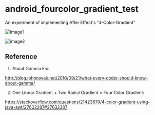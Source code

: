 # android_fourcolor_gradient_test

An experiment of implementing After Effect's "4-Color-Gradient"

![image1](https://github.com/MartinRGB/android_fourcolor_gradient_test/blob/master/art/img1.png?raw=true)

![image2](https://github.com/MartinRGB/android_fourcolor_gradient_test/blob/master/art/img2.png?raw=true)

## Reference 

1. About Gamma Fix:

http://blog.johnnovak.net/2016/09/21/what-every-coder-should-know-about-gamma/

2. One Linear Gradient + Two Radial Gradient = Four Color Gradient:

https://stackoverflow.com/questions/21423670/4-color-gradient-using-java-awt/27632287#27632287
